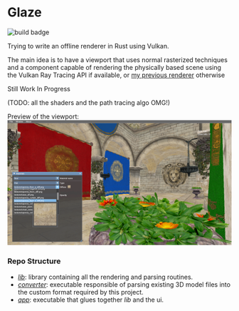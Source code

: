 # Glaze
![build badge](https://github.com/davidepi/glaze/actions/workflows/ci.yml/badge.svg)

Trying to write an offline renderer in Rust using Vulkan.

The main idea is to have a viewport that uses normal rasterized techniques and
a component capable of rendering the physically based scene using the
Vulkan Ray Tracing API if available, or
[my previous renderer](http://github.com/davidepi/spectre-light) otherwise

Still Work In Progress

(TODO: all the shaders and the path tracing algo OMG!)

Preview of the viewport:
![viewport preview](resources/readme/interactive.png)

### Repo Structure
- *[lib](lib)*: library containing all the rendering and parsing routines.
- *[converter](converter)*: executable responsible of parsing existing 3D model files into the
custom format required by this project.
- *[app](app)*: executable that glues together *lib* and the ui.

